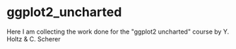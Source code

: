 # ggplot2_uncharted
Here I am collecting the work done for the "ggplot2 uncharted" course by Y. Holtz &amp; C. Scherer
